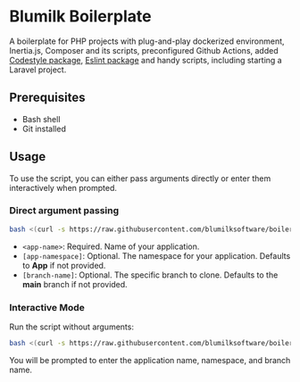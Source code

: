 # Blumilk Boilerplate
A boilerplate for PHP projects with plug-and-play dockerized environment, Inertia.js, Composer and its scripts, preconfigured Github Actions, added [Codestyle package](https://github.com/blumilksoftware/codestyle), [Eslint package](https://github.com/blumilksoftware/eslint-config-blumilk)  and handy scripts, including starting a Laravel project.

## Prerequisites
- Bash shell
- Git installed

## Usage
To use the script, you can either pass arguments directly or enter them interactively when prompted.

### Direct argument passing
```bash
bash <(curl -s https://raw.githubusercontent.com/blumilksoftware/boilerplate/init.sh) <app-name> [app-namespace] [branch-name]
```

- `<app-name>`: Required. Name of your application.
- `[app-namespace]`: Optional. The namespace for your application. Defaults to **App** if not provided.
- `[branch-name]`: Optional. The specific branch to clone. Defaults to the **main** branch if not provided.

### Interactive Mode
Run the script without arguments:
```bash
bash <(curl -s https://raw.githubusercontent.com/blumilksoftware/boilerplate/init.sh)
```
You will be prompted to enter the application name, namespace, and branch name.

